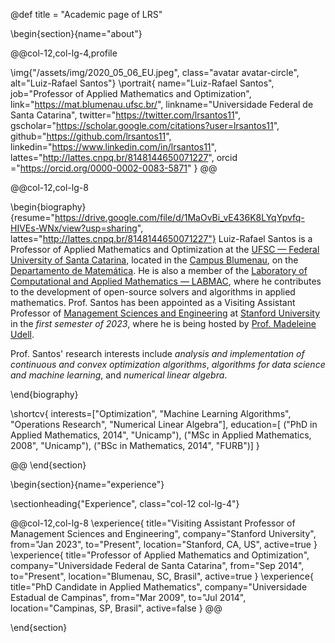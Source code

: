 @def title = "Academic page of LRS"



<!-- -----------------
     BIOGRAPHY SECTION
     ----------------- -->

\begin{section}{name="about"}

<!-- LEFT COLUMN -->
@@col-12,col-lg-4,profile

\img{"/assets/img/2020_05_06_EU.jpeg", class="avatar avatar-circle", alt="Luiz-Rafael Santos"}
\portrait{
  name="Luiz-Rafael Santos",
  job="Professor of Applied Mathematics and Optimization",
  link="https://mat.blumenau.ufsc.br/",
  linkname="Universidade Federal de Santa Catarina",
  twitter="https://twitter.com/lrsantos11",
  gscholar="https://scholar.google.com/citations?user=lrsantos11",
  github="https://github.com/lrsantos11",
  linkedin="https://www.linkedin.com/in/lrsantos11", 
  lattes="http://lattes.cnpq.br/8148144650071227",
  orcid ="https://orcid.org/0000-0002-0083-5871"
}
@@ <!-- end of column -->

<!-- RIGHT COLUMN -->
@@col-12,col-lg-8

\begin{biography}{resume="https://drive.google.com/file/d/1MaOvBi_vE436K8LYqYpvfq-HIVEs-WNx/view?usp=sharing", lattes="http://lattes.cnpq.br/8148144650071227"}
Luiz-Rafael Santos is a Professor of Applied Mathematics and Optimization at the [UFSC — Federal University of Santa Catarina](https://ufsc.br), located in the [Campus Blumenau](https://blumenau.ufsc.br), on the [Departamento de Matemática](https://mat.blumenau.ufsc.br). He is also a member of the [Laboratory of Computational and Applied Mathematics — LABMAC](http://labmac.mat.blumenau.ufsc.br), where he contributes to the development of open-source solvers and algorithms in applied mathematics. 
Prof. Santos has been appointed as a Visiting Assistant Professor of [Management Sciences and Engineering](https://msande.stanford.edu) at [Stanford University](https://stanford.edu) in the _first semester of 2023_, where he is being hosted by [Prof. Madeleine Udell](https://web.stanford.edu/~udell).

Prof. Santos' research interests include _analysis and implementation of continuous and convex optimization algorithms_, _algorithms for data science and machine learning_, and _numerical linear algebra_. 


\end{biography}

\shortcv{
  interests=["Optimization", "Machine Learning Algorithms", "Operations Research", "Numerical Linear Algebra"],
  education=[
    ("PhD in Applied Mathematics, 2014", "Unicamp"),
    ("MSc in Applied Mathematics, 2008", "Unicamp"),
    ("BSc in Mathematics, 2014", "FURB")]
}

@@ <!-- end of column -->
\end{section}

<!-- --------------
     SKILLS SECTION
     -------------- -->

<!-- \begin{section}{name="skills", class="wg-featurette", rowclass="featurette"} -->

<!-- \sectionheading{"Skills", class="col-md-12"} -->

<!-- \skill{"Julia", "90%", img="/assets/img/julia-dots.svg"} -->
<!-- \skill{"Machine Learning", "100%", fa="chart-line"} -->
<!-- \skill{"Photography", "10%", fa="camera-retro"} -->

<!-- \end{section} -->


<!-- ------------------
     EXPERIENCE SECTION
     ------------------ -->

\begin{section}{name="experience"}

\sectionheading{"Experience", class="col-12 col-lg-4"}

@@col-12,col-lg-8
\experience{
  title="Visiting Assistant Professor of Management Sciences and Engineering",
  company="Stanford University",
  from="Jan 2023",
  to="Present",
  location="Stanford, CA, US",
  active=true
  }
\experience{
  title="Professor of Applied Mathematics and Optimization",
  company="Universidade Federal de Santa Catarina",
  from="Sep 2014",
  to="Present",
  location="Blumenau, SC, Brasil",
  active=true
  }
  \experience{
  title="PhD Candidate in Applied Mathematics",
  company="Universidade Estadual de Campinas",
  from="Mar 2009",
  to="Jul 2014",
  location="Campinas, SP, Brasil",
  active=false
  }
@@

\end{section}


<!-- --------------------
     RECENT POSTS SECTION
     -------------------- -->



<!-- -----------------
     PORTFOLIO SECTION XXX
     ----------------- -->

<!-- -------------
     TALKS SECTION XXX
     ------------- -->

<!-- --------------------
     FEATURED PUB SECTION XXX
     -------------------- -->

<!-- ---------------------------
     RECENT PUBLICATIONS SECTION XXX
     --------------------------- -->
